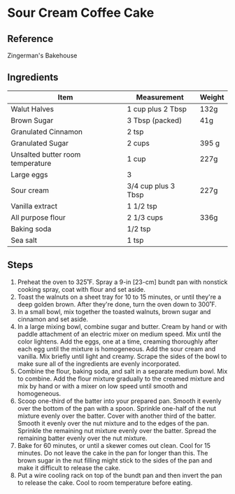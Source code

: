 # Sour Cream Coffee Cake

## Reference

Zingerman's Bakehouse

## Ingredients

| Item | Measurement | Weight |
| --- | --- | --- |
| Walut Halves | 1 cup plus 2 Tbsp | 132g |
| Brown Sugar | 3 Tbsp (packed) | 41g |
| Granulated Cinnamon | 2 tsp |
| Granulated Sugar | 2 cups | 395 g |
| Unsalted butter room temperature | 1 cup | 227g |
| Large eggs | 3 |
| Sour cream | 3/4 cup plus 3 Tbsp | 227g |
| Vanilla extract | 1 1/2 tsp |
| All purpose flour | 2 1/3 cups | 336g |
| Baking soda | 1/2 tsp |
| Sea salt | 1 tsp |


## Steps

1. Preheat the oven to 325˚F. Spray a 9-in [23-cm] bundt pan with nonstick cooking spray, coat with flour and set aside.
2. Toast the walnuts on a sheet tray for 10 to 15 minutes, or until they're a deep golden brown. After they're done, turn the oven down to 300˚F.
3. In a small bowl, mix together the toasted walnuts, brown sugar and cinnamon and set aside.
4. In a large mixing bowl, combine sugar and butter. Cream by hand or with paddle attachment of an electric mixer on medium speed. Mix until the color lightens. Add the eggs, one at a time, creaming thoroughly after each egg until the mixture is homogeneous. Add the sour cream and vanilla. Mix briefly until light and creamy. Scrape the sides of the bowl to make sure all of the ingredients are evenly incorporated.
5. Combine the flour, baking soda, and salt in a separate medium bowl. Mix to combine. Add the flour mixture gradually to the creamed mixture and mix by hand or with a mixer on low speed until smooth and homogeneous.
6. Scoop one-third of the batter into your prepared pan. Smooth it evenly over the bottom of the pan with a spoon. Sprinkle one-half of the nut mixture evenly over the batter. Cover with another third of the batter. Smooth it evenly over the nut mixture and to the edges of the pan. Sprinkle the remaining nut mixture evenly over the batter. Spread the remaining batter evenly over the nut mixture.
7. Bake for 60 minutes, or until a skewer comes out clean. Cool for 15 minutes. Do not leave the cake in the pan for longer than this. The brown sugar in the nut filling might stick to the sides of the pan and make it difficult to release the cake.
8. Put a wire cooling rack on top of the bundt pan and then invert the pan to release the cake. Cool to room temperature before eating.